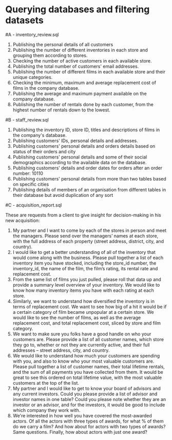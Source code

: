 # Querying databases and filtering datasets

#A - inventory_review.sql

1. Publishing the personal details of all customers
2. Publishing the number of different inventories in each store and grouping them according to stores.
3. Checking the number of active customers in each available store.
4. Publishing the total number of customers' email addresses.
5. Publishing the number of different films in each available store and their unique categories.
6. Checking the minimum, maximum and average replacement cost of films in the company database.
7. Publishing the average and maximum payment available on the company database.
8. Publishing the number of rentals done by each customer, from the highest number of rentals down to the lowest.

#B - staff_review.sql

1. Publishing the inventory ID, store ID, titles and descriptions of films in the company's database.
2. Publishing customers' IDs, personal details and addresses.
3. Publishing customers' personal details and orders details based on status of their orders and city 
4. Publishing customers' personal details and some of their social demographics according to the available data on the database. 
5. Publishing customers' details and order dates for orders after an order number: 10110
6. Publishing customers' personal details from more than two tables based on specific cities
7. Publishing details of members of an organisation from different tables in their database but avoid duplication of any sort


#C - acquisition_report.sql

These are requests from a client to give insight for decision-making in his new acquisition:
1. My partner and I want to come by each of the stores in person and meet the managers. Please send over the managers’ names at each store, with the full address of each property (street address, district, city, and country).
2. I would like to get a better understanding of all of the inventory that would come along with the business. Please pull together a list of each inventory item you have stocked, including the store_id number, the inventory_id, the name of the film, the film’s rating, its rental rate and replacement cost.
3. From the same list of films you just pulled, please roll that data up and provide a summary level overview of your inventory. We would like to know how many inventory items you have with each rating at each store.
4. Similarly, we want to understand how diversified the inventory is in terms of replacement cost. We want to see how big of a hit it would be if a certain category of film became unpopular at a certain store. We would like to see the number of films, as well as the average replacement cost, and total replacement cost, sliced by store and film category.
5. We want to make sure you folks have a good handle on who your customers are. Please provide a list of all customer names, which store they go to, whether or not they are currently active, and their full addresses – street address, city, and country.
6. We would like to understand how much your customers are spending with you, and also to know who your most valuable customers are. Please pull together a list of customer names, their total lifetime rentals, and the sum of all payments you have collected from them. It would be great to see this ordered on total lifetime value, with the most valuable customers at the top of the list.
7. My partner and I would like to get to know your board of advisors and any current investors. Could you please provide a list of advisor and investor names in one table? Could you please note whether they are an investor or an advisor, and for the investors, it would be good to include which company they work with. 
8. We're interested in how well you have covered the most-awarded actors. Of all the actors with three types of awards, for what % of them do we carry a film? And how about for actors with two types of awards? Same questions. Finally, how about actors with just one award?